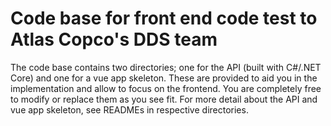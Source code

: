 # Code base for front end code test to Atlas Copco's DDS team

The code base contains two directories; one for the API (built with C#/.NET Core) and one for a vue app skeleton.
These are provided to aid you in the implementation and allow to focus on the frontend.
You are completely free to modify or replace them as you see fit.
For more detail about the API and vue app skeleton, see READMEs in respective directories.
